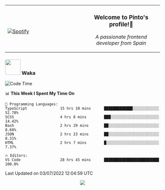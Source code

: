 <table width="100%" align="center"> 
  <tr>
  <td width="50%">
      
&nbsp; <br> [![Spotify](https://novatorem-zeta-rust.vercel.app/api/spotify)](https://open.spotify.com/user/novatorem-zeta-rust)

  </td>
  <td width="50%">
    <h3 align="center">Welcome to Pinto's profile!👋</h3>
    <p align="center"><em>A passionate frontend developer from Spain</em></p>
  </td>
  </table>

### <img src="https://media.giphy.com/media/VgCDAzcKvsR6OM0uWg/giphy.gif" width="50"> Waka

  <!--START_SECTION:waka-->
![Code Time](http://img.shields.io/badge/Code%20Time-606%20hrs%2015%20mins-blue)

📊 **This Week I Spent My Time On** 

```text
💬 Programming Languages: 
TypeScript               15 hrs 10 mins      █████████████░░░░░░░░░░░░   52.78% 
SCSS                     4 hrs 8 mins        ███░░░░░░░░░░░░░░░░░░░░░░   14.42% 
Bash                     2 hrs 29 mins       ██░░░░░░░░░░░░░░░░░░░░░░░   8.68% 
JSON                     2 hrs 23 mins       ██░░░░░░░░░░░░░░░░░░░░░░░   8.31% 
HTML                     2 hrs 7 mins        █░░░░░░░░░░░░░░░░░░░░░░░░   7.37%

🔥 Editors: 
VS Code                  28 hrs 45 mins      █████████████████████████   100.0%

```


 Last Updated on 03/07/2022 12:04:59 UTC
<!--END_SECTION:waka-->

<div align="center">
<img src="https://github-readme-stats-gilt-tau.vercel.app/api/top-langs/?username=pinto-hub&layout=compact&theme=dracula" />
</div>
